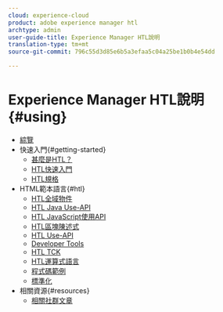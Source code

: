 ```yaml
---
cloud: experience-cloud
product: adobe experience manager htl
archtype: admin
user-guide-title: Experience Manager HTL說明
translation-type: tm+mt
source-git-commit: 796c55d3d85e6b5a3efaa5c04a25be1b0b4e54dd

---
```



# Experience Manager HTL說明 {#using}

+ [綜覽](overview.md)
+ 快速入門{#getting-started}
   + [甚麼是HTL？](update.md)
   + [HTL快速入門](getting-started.md)
   + [HTL規格](htl-specification.md)
+ HTML範本語言{#htl}
   + [HTL全域物件](global-objects.md)
   + [HTL Java Use-API](use-api-java.md)
   + [HTL JavaScript使用API](use-api-javascript.md)
   + [HTL區塊陳述式](block-statements.md)
   + [HTL Use-API](use-api.md)
   + [Developer Tools](dev-tools.md)
   + [HTL TCK](htl-tck.md)
   + [HTL運算式語言](expression-language.md)
   + [程式碼範例](code-samples.md)
   + [標準化](standardization.md)
+ 相關資源{#resources}
   + [相關社群文章](related-community-articles.md)
